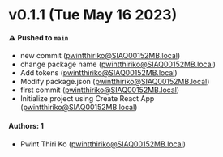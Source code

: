 # v0.1.1 (Tue May 16 2023)

#### ⚠️ Pushed to `main`

- new commit (pwintthiriko@SIAQ00152MB.local)
- change package name (pwintthiriko@SIAQ00152MB.local)
- Add tokens (pwintthiriko@SIAQ00152MB.local)
- Modify package.json (pwintthiriko@SIAQ00152MB.local)
- first commit (pwintthiriko@SIAQ00152MB.local)
- Initialize project using Create React App (pwintthiriko@SIAQ00152MB.local)

#### Authors: 1

- Pwint Thiri Ko (pwintthiriko@SIAQ00152MB.local)
